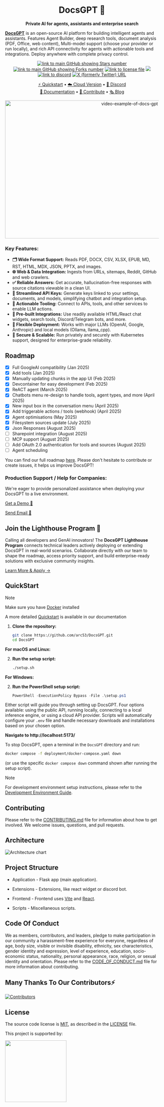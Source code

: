 <h1 align="center">
  DocsGPT  🦖
</h1>

<p align="center">
  <strong>Private AI for agents, assistants and enterprise search</strong>
</p>

<p align="left">
  <strong><a href="https://www.docsgpt.cloud/">DocsGPT</a></strong> is an open-source AI platform for building intelligent agents and assistants. Features Agent Builder, deep research tools, document analysis (PDF, Office, web content), Multi-model support (choose your provider or run locally), and rich API connectivity for agents with actionable tools and integrations. Deploy anywhere with complete privacy control.
</p>

<div align="center">
  
  <a href="https://github.com/arc53/DocsGPT">![link to main GitHub showing Stars number](https://img.shields.io/github/stars/arc53/docsgpt?style=social)</a>
  <a href="https://github.com/arc53/DocsGPT">![link to main GitHub showing Forks number](https://img.shields.io/github/forks/arc53/docsgpt?style=social)</a>
  <a href="https://github.com/arc53/DocsGPT/blob/main/LICENSE">![link to license file](https://img.shields.io/github/license/arc53/docsgpt)</a>
  <a href="https://www.bestpractices.dev/projects/9907"><img src="https://www.bestpractices.dev/projects/9907/badge"></a>
  <a href="https://discord.gg/n5BX8dh8rU">![link to discord](https://img.shields.io/discord/1070046503302877216)</a>
  <a href="https://twitter.com/docsgptai">![X (formerly Twitter) URL](https://img.shields.io/twitter/follow/docsgptai)</a>

<a href="https://docs.docsgpt.cloud/quickstart">⚡️ Quickstart</a> • <a href="https://app.docsgpt.cloud/">☁️ Cloud Version</a> • <a href="https://discord.gg/n5BX8dh8rU">💬 Discord</a>
<br>
<a href="https://docs.docsgpt.cloud/">📖 Documentation</a> • <a href="https://github.com/arc53/DocsGPT/blob/main/CONTRIBUTING.md">👫 Contribute</a> • <a href="https://blog.docsgpt.cloud/">🗞 Blog</a>
<br>

</div>
<div align="center">
<img src="https://d3dg1063dc54p9.cloudfront.net/videos/demov7.gif" alt="video-example-of-docs-gpt" width="800" height="450">
</div>
<h3 align="left">
  <strong>Key Features:</strong>
</h3>
<ul align="left">
    <li><strong>🗂️ Wide Format Support:</strong> Reads PDF, DOCX, CSV, XLSX, EPUB, MD, RST, HTML, MDX, JSON, PPTX, and images.</li>
    <li><strong>🌐 Web & Data Integration:</strong> Ingests from URLs, sitemaps, Reddit, GitHub and web crawlers.</li>
    <li><strong>✅ Reliable Answers:</strong> Get accurate, hallucination-free responses with source citations viewable in a clean UI.</li>
    <li><strong>🔑 Streamlined API Keys:</strong>  Generate keys linked to your settings, documents, and models, simplifying chatbot and integration setup.</li>
    <li><strong>🔗 Actionable Tooling:</strong> Connect to APIs, tools, and other services to enable LLM actions.</li>
    <li><strong>🧩 Pre-built Integrations:</strong> Use readily available HTML/React chat widgets, search tools, Discord/Telegram bots, and more.</li>
    <li><strong>🔌 Flexible Deployment:</strong> Works with major LLMs (OpenAI, Google, Anthropic) and local models (Ollama, llama_cpp).</li>
    <li><strong>🏢 Secure & Scalable:</strong> Run privately and securely with Kubernetes support, designed for enterprise-grade reliability.</li>
</ul>

## Roadmap

- [x] Full GoogleAI compatibility (Jan 2025)
- [x] Add tools (Jan 2025)
- [x] Manually updating chunks in the app UI (Feb 2025)
- [x] Devcontainer for easy development (Feb 2025)
- [x] ReACT agent (March 2025)
- [x] Chatbots menu re-design to handle tools, agent types, and more (April 2025)
- [x] New input box in the conversation menu (April 2025)
- [x] Add triggerable actions / tools (webhook) (April 2025)
- [x] Agent optimisations (May 2025)
- [x] Filesystem sources update (July 2025)
- [x] Json Responses (August 2025)
- [ ] Sharepoint integration (August 2025)
- [ ] MCP support (August 2025)
- [ ] Add OAuth 2.0 authentication for tools and sources (August 2025)
- [ ] Agent scheduling

You can find our full roadmap [here](https://github.com/orgs/arc53/projects/2). Please don't hesitate to contribute or create issues, it helps us improve DocsGPT!

### Production Support / Help for Companies:

We're eager to provide personalized assistance when deploying your DocsGPT to a live environment.

[Get a Demo :wave:](https://www.docsgpt.cloud/contact)⁠

[Send Email :email:](mailto:support@docsgpt.cloud?subject=DocsGPT%20support%2Fsolutions)

## Join the Lighthouse Program 🌟

Calling all developers and GenAI innovators! The **DocsGPT Lighthouse Program** connects technical leaders actively deploying or extending DocsGPT in real-world scenarios. Collaborate directly with our team to shape the roadmap, access priority support, and build enterprise-ready solutions with exclusive community insights.

[Learn More & Apply →](https://docs.google.com/forms/d/1KAADiJinUJ8EMQyfTXUIGyFbqINNClNR3jBNWq7DgTE)

## QuickStart

> [!Note]
> Make sure you have [Docker](https://docs.docker.com/engine/install/) installed

A more detailed [Quickstart](https://docs.docsgpt.cloud/quickstart) is available in our documentation

1. **Clone the repository:**

   ```bash
   git clone https://github.com/arc53/DocsGPT.git
   cd DocsGPT
   ```

**For macOS and Linux:**

2. **Run the setup script:**

   ```bash
   ./setup.sh
   ```

**For Windows:**

2. **Run the PowerShell setup script:**

   ```powershell
   PowerShell -ExecutionPolicy Bypass -File .\setup.ps1
   ```

Either script will guide you through setting up DocsGPT. Four options available: using the public API, running locally, connecting to a local inference engine, or using a cloud API provider. Scripts will automatically configure your `.env` file and handle necessary downloads and installations based on your chosen option.

**Navigate to http://localhost:5173/**

To stop DocsGPT, open a terminal in the `DocsGPT` directory and run:

```bash
docker compose -f deployment/docker-compose.yaml down
```

(or use the specific `docker compose down` command shown after running the setup script).

> [!Note]
> For development environment setup instructions, please refer to the [Development Environment Guide](https://docs.docsgpt.cloud/Deploying/Development-Environment).

## Contributing

Please refer to the [CONTRIBUTING.md](CONTRIBUTING.md) file for information about how to get involved. We welcome issues, questions, and pull requests.

## Architecture

![Architecture chart](https://github.com/user-attachments/assets/fc6a7841-ddfc-45e6-b5a0-d05fe648cbe2)

## Project Structure

- Application - Flask app (main application).

- Extensions - Extensions, like react widget or discord bot.

- Frontend - Frontend uses <a href="https://vitejs.dev/">Vite</a> and <a href="https://react.dev/">React</a>.

- Scripts - Miscellaneous scripts.

## Code Of Conduct

We as members, contributors, and leaders, pledge to make participation in our community a harassment-free experience for everyone, regardless of age, body size, visible or invisible disability, ethnicity, sex characteristics, gender identity and expression, level of experience, education, socio-economic status, nationality, personal appearance, race, religion, or sexual identity and orientation. Please refer to the [CODE_OF_CONDUCT.md](CODE_OF_CONDUCT.md) file for more information about contributing.

## Many Thanks To Our Contributors⚡

<a href="https://github.com/arc53/DocsGPT/graphs/contributors" alt="View Contributors">
  <img src="https://contrib.rocks/image?repo=arc53/DocsGPT" alt="Contributors" />
</a>

## License

The source code license is [MIT](https://opensource.org/license/mit/), as described in the [LICENSE](LICENSE) file.

<p>This project is supported by:</p>
<p>
  <a href="https://www.digitalocean.com/?utm_medium=opensource&utm_source=DocsGPT">
    <img src="https://opensource.nyc3.cdn.digitaloceanspaces.com/attribution/assets/SVG/DO_Logo_horizontal_blue.svg" width="201px">
  </a>
</p>
